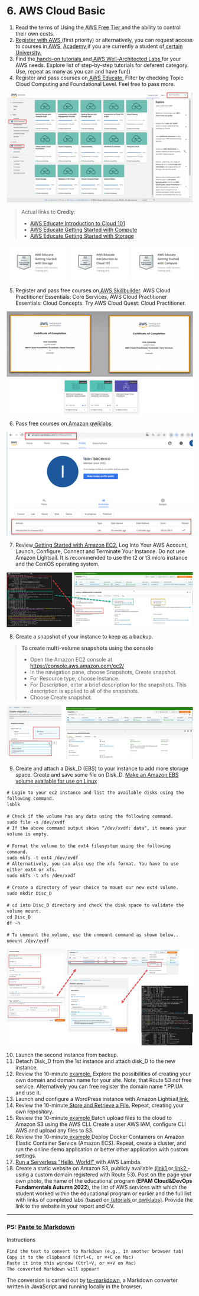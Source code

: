 # 6. AWS Cloud Basic 

1. Read the terms of Using the[  AWS Free Tier  ](https://docs.aws.amazon.com/en_us/awsaccountbilling/latest/aboutv2/billing-free-tier.html)and the ability to control their own costs.
2. [Register  with AWS  ](https://portal.aws.amazon.com/billing/signup?redirect_url=https%3A%2F%2Faws.amazon.com%2Fregistration-confirmation#/start)(first priority) or alternatively, you can request access to courses  in[  AWS ](https://aws.amazon.com/training/awsacademy/member-list/) [Academy  ](https://aws.amazon.com/training/awsacademy/member-list/)if you are currently a student of[  certain University.](https://aws.amazon.com/training/awsacademy/member-list/)
3. Find the[  hands-on tutorials  ](https://aws.amazon.com/ru/getting-started/hands-on/?awsf.getting-started-category=category%23compute&amp;awsf.getting-started-content-type=content-type%23hands-on&amp;?e=gs2020&amp;p=gsrc&amp;awsf.getting-started-level=*all)and[  AWS Well-Architected Labs  ](https://www.wellarchitectedlabs.com/)for  your AWS  needs. Explore list of step-by-step tutorials for deferent  category. Use, repeat as  many as you  can and have fun))
4. Register and pass courses on[  AWS Educate.](https://www.awseducate.com/) Filter by checking Topic Cloud Computing and Foundational Level. Feel free to pass more. 
<p align="center">
  <img src="https://github.com/Ivan2navI/L1_EPAM/blob/main//6.%20AWS/.info/A%204.1..png">
</p>

> Actual links to __Credly__:
> - [AWS Educate Introduction to Cloud 101](https://www.credly.com/badges/91260238-f8a4-43cb-a5be-225bf28ece76/public_url)
> - [AWS Educate Getting Started with Compute](https://www.credly.com/badges/c55b57e4-31ab-40fd-a2b4-ff4e1ea87cf7/public_url)
> - [AWS Educate Getting Started with Storage](https://www.credly.com/badges/8a610240-9c44-4ac7-b22c-a447c0addd1e/public_url)
<p align="center">
  <img src="https://github.com/Ivan2navI/L1_EPAM/blob/main//6.%20AWS/.info/A%204.2..png">
</p>

5. Register and pass free courses  on[  AWS Skillbuilder](https://explore.skillbuilder.aws/learn). AWS Cloud  Practitioner Essentials: Core Services, AWS Cloud  Practitioner Essentials: Cloud Concepts. Try AWS Cloud  Quest: Cloud Practitioner. 
<p align="center">
  <img src="https://github.com/Ivan2navI/L1_EPAM/blob/main//6.%20AWS/.info/A%205..png">
</p>

6. Pass free courses on[  Amazon  qwiklabs ](https://amazon.qwiklabs.com/)
<p align="center">
  <img src="https://github.com/Ivan2navI/L1_EPAM/blob/main//6.%20AWS/.info/A%206..png">
</p>

7. Review[  Getting  Started  with  Amazon  EC2.](https://aws.amazon.com/ec2/getting-started/?nc1=h_ls)  Log  Into  Your  AWS  Account,  Launch,  Configure,  Connect and Terminate Your Instance. Do not use Amazon Lightsail. It is recommended to use the t2 or t3.micro instance and the CentOS operating system. 
<p align="center">
  <img src="https://github.com/Ivan2navI/L1_EPAM/blob/main//6.%20AWS/.info/A%207..png">
</p>

8. Create a snapshot of  your instance to keep as a backup. 
> __To create multi-volume snapshots using the console__
> - Open the Amazon EC2 console at https://console.aws.amazon.com/ec2/
> - In the navigation pane, choose Snapshots, Create snapshot.
> - For Resource type, choose Instance.
> - For Description, enter a brief description for the snapshots. This description is applied to all of the snapshots.
> - Choose Create snapshot.
<p align="center">
  <img src="https://github.com/Ivan2navI/L1_EPAM/blob/main//6.%20AWS/.info/A%208..png">
</p>

9. Create and attach a Disk_D (EBS) to your instance to add more storage space. Create and save some file on Disk_D.
[Make an Amazon EBS volume available for use on Linux](https://docs.aws.amazon.com/AWSEC2/latest/UserGuide/ebs-using-volumes.html)
```console
# Login to your ec2 instance and list the available disks using the following command.
lsblk

# Check if the volume has any data using the following command.
sudo file -s /dev/xvdf
# If the above command output shows “/dev/xvdf: data“, it means your volume is empty.

# Format the volume to the ext4 filesystem using the following command.
sudo mkfs -t ext4 /dev/xvdf
# Alternatively, you can also use the xfs format. You have to use either ext4 or xfs.
sudo mkfs -t xfs /dev/xvdf

# Create a directory of your choice to mount our new ext4 volume.
sudo mkdir Disc_D

# cd into Disc_D directory and check the disk space to validate the volume mount.
cd Disc_D
df -h

# To unmount the volume, use the unmount command as shown below..
umount /dev/xvdf
```
<p align="center">
  <img src="https://github.com/Ivan2navI/L1_EPAM/blob/main//6.%20AWS/.info/A%209..png">
</p>

10. Launch the second instance from backup.    
11. Detach Disk_D from the 1st instance and attach  disk_D to the new instance. 
12. Review the 10-minute [example.](https://aws.amazon.com/getting-started/hands-on/get-a-domain/?nc1=h_ls) Explore the possibilities of creating your own domain and domain  name  for  your  site.  Note,  that  Route  53  not  free  service. Alternatively  you  can  free register the  domain name *.PP.UA and use it. 
13. Launch and configure a WordPress instance with Amazon Lightsail[  link  ](https://aws.amazon.com/getting-started/hands-on/launch-a-wordpress-website/?trk=gs_card) 
14. Review the 10-minute[  Store and Retrieve a File.](https://aws.amazon.com/getting-started/hands-on/backup-files-to-amazon-s3/) Repeat, creating your own repository.
15. Review  the  10-minute[  example  ](https://aws.amazon.com/getting-started/hands-on/backup-to-s3-cli/?nc1=h_ls)Batch  upload  files  to  the  cloud  to  Amazon  S3  using  the  AWS  CLI. Create a user AWS  IAM, configure CLI AWS and upload any files  to S3.
16. Review the 10-minute[  example  ](https://aws.amazon.com/getting-started/hands-on/deploy-docker-containers/?nc1=h_ls)Deploy Docker Containers on Amazon Elastic Container Service (Amazon  ECS).  Repeat,  create  a  cluster,  and  run  the  online  demo  application  or  better  other application with custom settings.
17. [Run a Serverless "Hello, World!"  ](https://aws.amazon.com/getting-started/hands-on/run-serverless-code/?nc1=h_ls)with  AWS Lambda. 
18. Create a static website on Amazon S3, publicly available [(link1  ](https://docs.aws.amazon.com/AmazonS3/latest/dev/HostingWebsiteOnS3Setup.html)or[  link2  ](https://docs.aws.amazon.com/AmazonS3/latest/dev/website-hosting-custom-domain-walkthrough.html)- using a custom domain registered with Route 53). Post on the page your own photo, the name of the educational program  (**EPAM  Cloud&DevOps  Fundamentals  Autumn  2022**),  the  list  of  AWS  services  with which the student worked within the educational program or earlier and the full list with links of  completed  labs  (based  on[  tutorials  ](https://aws.amazon.com/getting-started/hands-on/?awsf.getting-started-content-type=content-type%23hands-on&amp;?e=gs2020&amp;p=gsrc)or[  qwiklabs)](https://amazon.qwiklabs.com/).  Provide  the  link  to  the  website  in  your  report and СV.

---
### PS: [Paste to Markdown](https://euangoddard.github.io/clipboard2markdown/)

Instructions

    Find the text to convert to Markdown (e.g., in another browser tab)
    Copy it to the clipboard (Ctrl+C, or ⌘+C on Mac)
    Paste it into this window (Ctrl+V, or ⌘+V on Mac)
    The converted Markdown will appear!

The conversion is carried out by [to-markdown](https://github.com/domchristie/to-markdown), a Markdown converter written in JavaScript and running locally in the browser.
